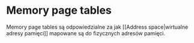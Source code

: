 # Memory page tables
Memory page tables są odpowiedzialne za jak [[Address space|wirtualne adresy pamięci]] mapowane są do fizycznych adresów pamięci.